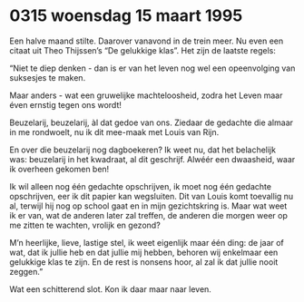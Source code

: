 # 0315 woensdag 15 maart 1995
Een halve maand stilte. Daarover vanavond in de trein meer. Nu even een citaat uit Theo Thijssen’s “De gelukkige klas”. Het zijn de laatste regels:

“Niet te diep denken - dan is er van het leven nog wel een opeenvolging van suksesjes te maken.

Maar anders - wat een gruwelijke machteloosheid, zodra het Leven maar éven ernstig tegen ons wordt!

Beuzelarij, beuzelarij, àl dat gedoe van ons. Ziedaar de gedachte die almaar in me rondwoelt, nu ik dit mee-maak met Louis van Rijn.

En over die beuzelarij nog dagboekeren? Ik weet nu, dat het belachelijk was: beuzelarij in het kwadraat, al dit geschrijf. Alwéér een dwaasheid, waar ik overheen gekomen ben!

Ik wil alleen nog één gedachte opschrijven, ik moet nog één gedachte opschrijven, eer ik dit papier kan wegsluiten. Dit van Louis komt toevallig nu al, terwijl hij nog op school gaat en in mijn gezichtskring is. Maar wat weet ik er van, wat de anderen later zal treffen, de anderen die morgen weer op me zitten te wachten, vrolijk en gezond?

M’n heerlijke, lieve, lastige stel, ik weet eigenlijk maar één ding: de jaar of wat, dat ik jullie heb en dat jullie mij hebben, behoren wij enkelmaar een gelukkige klas te zijn. En de rest is nonsens hoor, al zal ik dat jullie nooit zeggen.”

Wat een schitterend slot. Kon ik daar maar naar leven.